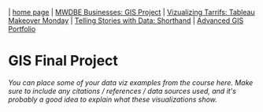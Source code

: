 | [home page](https://cristinagoeller.github.io/cristina-goeller-portfolio/) | [MWDBE Businesses: GIS Project](MWDBEBusinesses) | [Vizualizing Tarrifs: Tableau Makeover Monday](TableauRemake) | [Telling Stories with Data: Shorthand](final-project-part-one) | [Advanced GIS Portfolio](AdvancedGISPortfolio) 

# GIS Final Project
_You can place some of your data viz examples from the course here.  Make sure to include any citations / references / data sources used, and it's probably a good idea to explain what these visualizations show._
